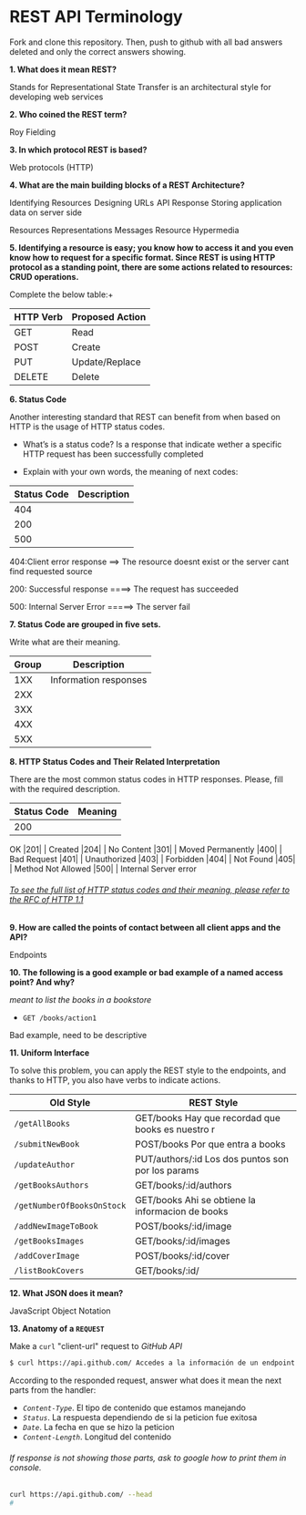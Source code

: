# REST API Terminology

Fork and clone this repository. Then, push to github with all bad answers deleted and only the correct answers showing.

**1. What does it mean REST?**

Stands for Representational State Transfer is an architectural style for developing web services


**2. Who coined the REST term?**

Roy Fielding

**3. In which protocol REST is based?**

Web protocols (HTTP)


**4. What are the main building blocks of a REST Architecture?**

Identifying Resources 
Designing URLs 
API Response
Storing application data on server side 

Resources
Representations
Messages
Resource Hypermedia


**5. Identifying a resource is easy; you know how to access it and you even know how to request for a specific format. Since REST is using HTTP protocol as a standing point, there are some actions related to resources: CRUD operations.**

Complete the below table:+


|HTTP Verb|Proposed Action|
|---------|---------------|
|GET      |    Read       |
|POST     |    Create     |
|PUT      | Update/Replace|
|DELETE   |    Delete     |

**6. Status Code**

Another interesting standard that REST can benefit from when based on HTTP is the usage of HTTP status codes.

+ What’s is a status code?
Is a response that indicate wether a specific HTTP request has
been successfully completed


+ Explain with your own words, the meaning of next codes:

|Status Code|Description|
|-----------|-----------|
|404        |           |
|200        |           |
|500        |           |

404:Client error response ==> The resource doesnt exist or the server cant find requested source

200: Successful response ====> The request has succeeded

500: Internal Server Error =====> The server fail


**7. Status Code are grouped in five sets.**

Write what are their meaning.

|Group|Description|
|-----|-----------|
|1XX  | Information responses
|2XX| | Successful  responses
|3XX| | Redirection messages
|4XX| | Client error responses
|5XX| | Server error responses

**8. HTTP Status Codes and Their Related Interpretation**

There are the most common status codes in HTTP responses. Please, fill with the required description.

|Status Code|Meaning|
|-----------|-------|
|200| |       

OK
|201| |       Created
|204| | 			No Content
|301| |       Moved Permanently
|400| |       Bad Request
|401| |       Unauthorized
|403| |       Forbidden
|404| |       Not Found
|405| |       Method Not Allowed
|500| |       Internal Server error
###### [To see the full list of HTTP status codes and their   meaning, please refer to the RFC of HTTP 1.1](http://tools.ietf.org/html/rfc7231#section-6)

**9. How are called the points of contact between all client apps and the API?**

Endpoints

**10. The following is a good example or bad example of a named access point? And why?**


_meant to list the books in a bookstore_

+ `GET /books/action1`

Bad example, need to be descriptive


**11. Uniform Interface**



To solve this problem, you can apply the REST style to the endpoints, and thanks to HTTP, you also have verbs to indicate actions.

|Old Style|REST Style|
|---------|----------|
|`/getAllBooks`            |   GET/books Hay que recordad que books es nuestro    r   
|`/submitNewBook`          |   POST/books Por que entra a books       
|`/updateAuthor`           |   PUT/authors/:id Los dos puntos son por los params
|`/getBooksAuthors`        |   GET/books/:id/authors
|`/getNumberOfBooksOnStock`|   GET/books Ahi se obtiene la informacion de books
|`/addNewImageToBook`      |   POST/books/:id/image
|`/getBooksImages`         |   GET/books/:id/images
|`/addCoverImage`          |   POST/books/:id/cover
|`/listBookCovers`         |   GET/books/:id/

**12. What JSON does it mean?**

JavaScript Object Notation


**13. Anatomy of a `REQUEST`**

Make a `curl` "client-url" request to _GitHub API_

```sh
$ curl https://api.github.com/ Accedes a la información de un endpoint
```

According to the responded request, answer what does it mean the next parts from the handler:

+ _`Content-Type`_.
    El tipo de contenido que estamos manejando
+ _`Status`_.
    La respuesta dependiendo de si la peticion fue exitosa
+ _`Date`_.
    La fecha en que se hizo la peticion
+ _`Content-Length`_.
    Longitud del contenido


###### If response is not showing those parts, ask to google how to print them in console.

```sh
curl https://api.github.com/ --head
#
```

